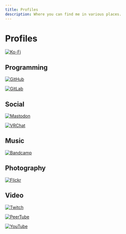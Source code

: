```yaml
---
title: Profiles
description: Where you can find me in various places.
---
```


# Profiles

[![Ko-Fi](https://img.shields.io/badge/Ko--Fi-ApolloFops-%23ff5a5f?style=flat-square&logo=Ko-Fi)](https://ko-fi.com/ApolloFops)

## Programming

[![GitHub](https://img.shields.io/badge/GitHub-CoffeeCoder1-lightgrey?style=flat-square&logo=github)](https://github.com/CoffeeCoder1)

[![GitLab](https://img.shields.io/badge/GitLab-CoffeeCoder1-orange?style=flat-square&logo=gitlab)](https://gitlab.com/CoffeeCoder1)

## Social

[![Mastodon](https://img.shields.io/badge/Mastodon-%40apollo%40furry.engineer-%236364ff?style=flat-square&logo=mastodon)](https://furry.engineer/@apollo)

[![VRChat](https://img.shields.io/badge/VRChat-ApolloFops-blue?style=flat-square&logo=vrchat)](https://vrch.at/usr_991414b8-7fd2-4327-b801-97818c043244)

## Music

[![Bandcamp](https://img.shields.io/badge/Bandcamp-apollo--fops-blue?style=flat-square&logo=bandcamp)](https://apollo-fops.bandcamp.com)

## Photography

[![Flickr](https://img.shields.io/badge/Flickr-ApolloFops-blue?style=flat-square&logo=flickr)](https://flickr.com/people/199323162@N04)

## Video

[![Twitch](https://img.shields.io/badge/Twitch-ApolloFops-purple?style=flat-square&logo=twitch)](https://twitch.tv/ApolloFops)

[![PeerTube](https://img.shields.io/badge/PeerTube-apollo%40makertube.net-orange?style=flat-square&logo=peertube)](https://makertube.net/a/apollo)

[![YouTube](https://img.shields.io/badge/YouTube-%40ApolloFops-f00000?style=flat-square&logo=youtube)](https://youtube.com/@ApolloFops)
